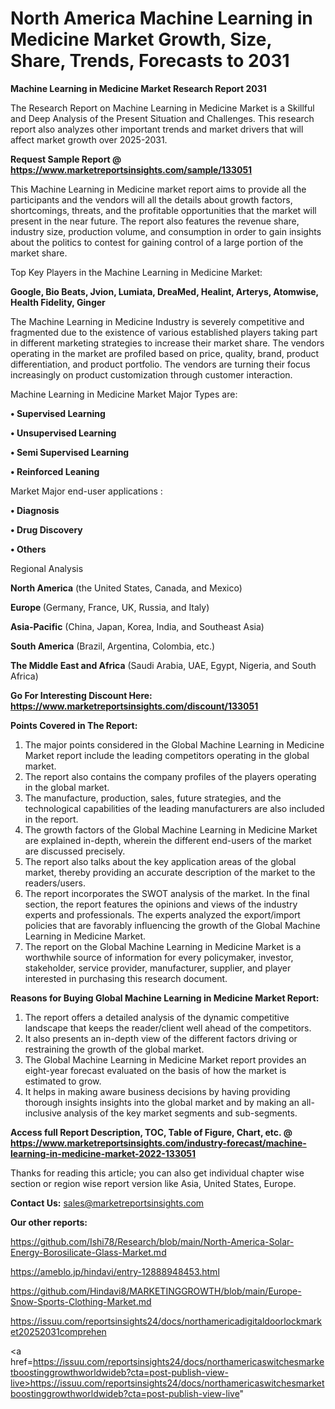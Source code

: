 # North America Machine Learning in Medicine Market Growth, Size, Share, Trends, Forecasts to 2031

<strong>Machine Learning in Medicine Market Research Report 2031</strong>

The Research Report on Machine Learning in Medicine Market is a Skillful and Deep Analysis of the Present Situation and Challenges. This research report also analyzes other important trends and market drivers that will affect market growth over 2025-2031.

<strong>Request Sample Report @ <a href=https://www.marketreportsinsights.com/sample/133051>https://www.marketreportsinsights.com/sample/133051</a></strong>

This Machine Learning in Medicine market report aims to provide all the participants and the vendors will all the details about growth factors, shortcomings, threats, and the profitable opportunities that the market will present in the near future. The report also features the revenue share, industry size, production volume, and consumption in order to gain insights about the politics to contest for gaining control of a large portion of the market share.

Top Key Players in the Machine Learning in Medicine Market:

<strong>Google, Bio Beats, Jvion, Lumiata, DreaMed, Healint, Arterys, Atomwise, Health Fidelity, Ginger</strong>

The Machine Learning in Medicine Industry is severely competitive and fragmented due to the existence of various established players taking part in different marketing strategies to increase their market share. The vendors operating in the market are profiled based on price, quality, brand, product differentiation, and product portfolio. The vendors are turning their focus increasingly on product customization through customer interaction.

Machine Learning in Medicine Market Major Types are:

<strong>• Supervised Learning

• Unsupervised Learning

• Semi Supervised Learning

• Reinforced Leaning</strong>

Market Major end-user applications :

<strong>• Diagnosis

• Drug Discovery

• Others</strong>

Regional Analysis

</u><strong><b>North America</b></strong> (the United States, Canada, and Mexico)

<strong><b>Europe </b></strong>(Germany, France, UK, Russia, and Italy)

<strong><b>Asia-Pacific</b></strong> (China, Japan, Korea, India, and Southeast Asia)

<strong><b>South America</b></strong> (Brazil, Argentina, Colombia, etc.)

<strong><b>The Middle East and Africa</b></strong> (Saudi Arabia, UAE, Egypt, Nigeria, and South Africa)

<strong>Go For Interesting Discount Here: <a href=https://www.marketreportsinsights.com/discount/133051>https://www.marketreportsinsights.com/discount/133051</a></strong>

<strong>Points Covered in The Report:</strong>
<ol>
  <li>The major points considered in the Global Machine Learning in Medicine Market report include the leading competitors operating in the global market.</li>
  <li>The report also contains the company profiles of the players operating in the global market.</li>
  <li>The manufacture, production, sales, future strategies, and the technological capabilities of the leading manufacturers are also included in the report.</li>
  <li>The growth factors of the Global Machine Learning in Medicine Market are explained in-depth, wherein the different end-users of the market are discussed precisely.</li>
  <li>The report also talks about the key application areas of the global market, thereby providing an accurate description of the market to the readers/users.</li>
  <li>The report incorporates the SWOT analysis of the market. In the final section, the report features the opinions and views of the industry experts and professionals. The experts analyzed the export/import policies that are favorably influencing the growth of the Global Machine Learning in Medicine Market.</li>
  <li>The report on the Global Machine Learning in Medicine Market is a worthwhile source of information for every policymaker, investor, stakeholder, service provider, manufacturer, supplier, and player interested in purchasing this research document.</li>
</ol>
<strong>Reasons for Buying Global Machine Learning in Medicine Market Report:</strong>

<ol>
  <li>The report offers a detailed analysis of the dynamic competitive landscape that keeps the reader/client well ahead of the competitors.</li>
  <li>It also presents an in-depth view of the different factors driving or restraining the growth of the global market.</li>
  <li>The Global Machine Learning in Medicine Market report provides an eight-year forecast evaluated on the basis of how the market is estimated to grow.</li>
  <li>It helps in making aware business decisions by having providing thorough insights insights into the global market and by making an all-inclusive analysis of the key market segments and sub-segments.</li>
</ol>
<strong>Access full Report Description, TOC, Table of Figure, Chart, etc. @ <a href=https://www.marketreportsinsights.com/industry-forecast/machine-learning-in-medicine-market-2022-133051>https://www.marketreportsinsights.com/industry-forecast/machine-learning-in-medicine-market-2022-133051</a></strong>


Thanks for reading this article; you can also get individual chapter wise section or region wise report version like Asia, United States, Europe.

<strong>Contact Us:</strong>
sales@marketreportsinsights.com

<strong>Our other reports:</strong>

<a href=https://github.com/Ishi78/Research/blob/main/North-America-Solar-Energy-Borosilicate-Glass-Market.md>https://github.com/Ishi78/Research/blob/main/North-America-Solar-Energy-Borosilicate-Glass-Market.md</a>

<a href=https://ameblo.jp/hindavi/entry-12888948453.html>https://ameblo.jp/hindavi/entry-12888948453.html</a>

<a href=https://github.com/Hindavi8/MARKETINGGROWTH/blob/main/Europe-Snow-Sports-Clothing-Market.md>https://github.com/Hindavi8/MARKETINGGROWTH/blob/main/Europe-Snow-Sports-Clothing-Market.md</a>

<a href=https://issuu.com/reportsinsights24/docs/northamericadigitaldoorlockmarket20252031comprehen>https://issuu.com/reportsinsights24/docs/northamericadigitaldoorlockmarket20252031comprehen</a>

<a href=https://issuu.com/reportsinsights24/docs/northamericaswitchesmarketboostinggrowthworldwideb?cta=post-publish-view-live>https://issuu.com/reportsinsights24/docs/northamericaswitchesmarketboostinggrowthworldwideb?cta=post-publish-view-live</a>"
